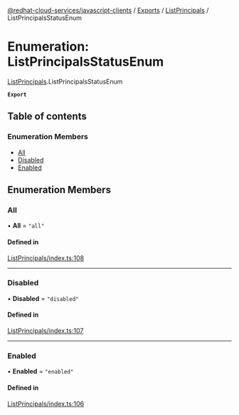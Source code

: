 [@redhat-cloud-services/javascript-clients](../README.md) / [Exports](../modules.md) / [ListPrincipals](../modules/ListPrincipals.md) / ListPrincipalsStatusEnum

# Enumeration: ListPrincipalsStatusEnum

[ListPrincipals](../modules/ListPrincipals.md).ListPrincipalsStatusEnum

**`Export`**

## Table of contents

### Enumeration Members

- [All](ListPrincipals.ListPrincipalsStatusEnum.md#all)
- [Disabled](ListPrincipals.ListPrincipalsStatusEnum.md#disabled)
- [Enabled](ListPrincipals.ListPrincipalsStatusEnum.md#enabled)

## Enumeration Members

### All

• **All** = ``"all"``

#### Defined in

[ListPrincipals/index.ts:108](https://github.com/RedHatInsights/javascript-clients/blob/main/packages/rbac/ListPrincipals/index.ts#L108)

___

### Disabled

• **Disabled** = ``"disabled"``

#### Defined in

[ListPrincipals/index.ts:107](https://github.com/RedHatInsights/javascript-clients/blob/main/packages/rbac/ListPrincipals/index.ts#L107)

___

### Enabled

• **Enabled** = ``"enabled"``

#### Defined in

[ListPrincipals/index.ts:106](https://github.com/RedHatInsights/javascript-clients/blob/main/packages/rbac/ListPrincipals/index.ts#L106)
